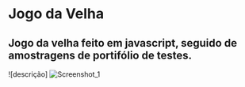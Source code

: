 # Jogo da Velha  
## Jogo da velha feito em javascript, seguido de amostragens de portifólio de testes.


![descrição] ![Screenshot_1](https://user-images.githubusercontent.com/115672602/212586170-f072406f-1cd4-4aba-87d8-aca75206a511.jpg)
